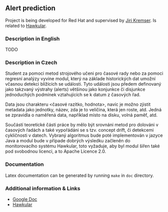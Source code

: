## Alert prediction ##

Project is being developed for Red Hat and supervised by [Jiri Kremser](https://github.com/Jiri-Kremser).
Is related to [Hawkular](http://www.hawkular.org/).

### Description in English ###
TODO

### Description in Czech ###
Student za pomoci metod strojového učeni pro časové rady nebo za pomoci regresní
analýzy vyvine modul, který na základe historických dat umožní včasnou detekci
blížících se události. Tyto události jsou předem definovaný jako takzvaný
výstrahy (alerts) většinou jako konjunkce či disjunkce jednoduchých podmínek
vztahujících se k datum z časových řad.

Data jsou charakteru <časové razítko, hodnota>, navíc je možno zjistit metadata
jako jednotky, název, zda je to veličina, která jen roste, atd. Jedná se
zpravidla o naměřená data, například místo na disku, volná paměť, atd.

Součástí teoretické části práce by mělo být srovnáni metod pro dolováni v
časových řadách a také vypořádáni se s tzv. concept drift, či detekcemi
cykličnosti v datech. Vybraný algoritmus bude poté implementován v jazyce Java a
modul bude v případe dobrých výsledku začleněn do monitorovacího systému
Hawkular, toto vyžaduje, aby byl modul šířen také pod svobodnou licenci, a to
Apache Licence 2.0.

### Documentation
Latex documentation can be generated by running `make` in `doc` directory.

### Additional information & Links  
* [Google Doc](https://docs.google.com/document/d/127rSiX4ElhGC4QNYK7OJiz0uufGbRprELlvfevLOuXI/edit?usp=sharing)
* [Hawkular](http://www.hawkular.org/)
